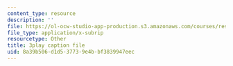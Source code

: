 ```yaml
---
content_type: resource
description: ''
file: https://ol-ocw-studio-app-production.s3.amazonaws.com/courses/res-21g-001-the-user-friendly-classroom-fall-2020/8a39b506d1d537739e4bbf3839947eec_ZgYuF0SbPDM.srt
file_type: application/x-subrip
resourcetype: Other
title: 3play caption file
uid: 8a39b506-d1d5-3773-9e4b-bf3839947eec
---
```

